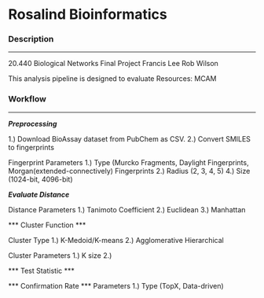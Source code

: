 # Rosalind Bioinformatics #

### Description
---
20.440 Biological Networks Final Project
Francis Lee
Rob Wilson

This analysis pipeline is designed to evaluate 
Resources:
MCAM

### Workflow
---
***Preprocessing***

1.) Download BioAssay dataset from PubChem as CSV.
2.) Convert SMILES to fingerprints

Fingerprint Parameters
1.) Type (Murcko Fragments, Daylight Fingerprints, Morgan(extended-connectively) Fingerprints
2.) Radius (2, 3, 4, 5)
4.) Size (1024-bit, 4096-bit)

***Evaluate Distance***

Distance Parameters
1.) Tanimoto Coefficient
2.) Euclidean
3.) Manhattan

*** Cluster Function ***

Cluster Type
1.) K-Medoid/K-means
2.) Agglomerative Hierarchical

Cluster Parameters
1.) K size
2.) 

*** Test Statistic ***

*** Confirmation Rate ***
Parameters
1.) Type (TopX, Data-driven)

